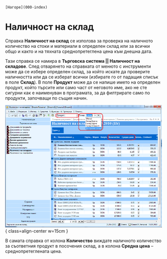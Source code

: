 ```{only} html
[Нагоре](000-index)
```

# Наличност на склад

Справка **Наличност на склад** се използва за проверка на наличното количество на стоки и материали в определен склад или за всички общо и както и на тяхната среднопретеглена цена към днешна дата.

Тази справка се намира в **Търговска система || Наличност на складове**. След отварянето на справката от менюто с инструменти може да се избере определен склад, за който искате да проверите наличността или да се изберат всички (избирате го от падащия списък в поле **Склад**). В поле **Продукт** може да се напише името на определен продукт, който търсите или само част от неговото име, ако не сте сигурни как е наименуван в програмата, за да филтрирате само по продукти, започващи по същия начин.

![](901-image98.png){ class=align-center w=15cm }

В самата справка от колона **Количество** виждате наличното количество за съответния продукт в посочения склад, а в колона **Средна цена** – среднопретеглената цена.
